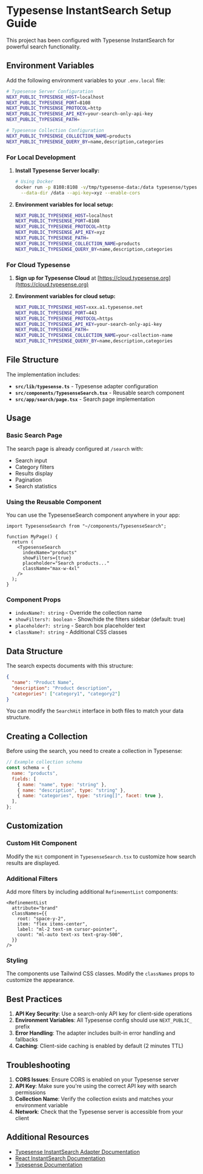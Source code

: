 # Typesense InstantSearch Setup Guide

This project has been configured with Typesense InstantSearch for powerful search functionality.

## Environment Variables

Add the following environment variables to your `.env.local` file:

```bash
# Typesense Server Configuration
NEXT_PUBLIC_TYPESENSE_HOST=localhost
NEXT_PUBLIC_TYPESENSE_PORT=8108
NEXT_PUBLIC_TYPESENSE_PROTOCOL=http
NEXT_PUBLIC_TYPESENSE_API_KEY=your-search-only-api-key
NEXT_PUBLIC_TYPESENSE_PATH=

# Typesense Collection Configuration
NEXT_PUBLIC_TYPESENSE_COLLECTION_NAME=products
NEXT_PUBLIC_TYPESENSE_QUERY_BY=name,description,categories
```

### For Local Development

1. **Install Typesense Server locally:**

   ```bash
   # Using Docker
   docker run -p 8108:8108 -v/tmp/typesense-data:/data typesense/typesense:0.25.2 \
     --data-dir /data --api-key=xyz --enable-cors
   ```

2. **Environment variables for local setup:**
   ```bash
   NEXT_PUBLIC_TYPESENSE_HOST=localhost
   NEXT_PUBLIC_TYPESENSE_PORT=8108
   NEXT_PUBLIC_TYPESENSE_PROTOCOL=http
   NEXT_PUBLIC_TYPESENSE_API_KEY=xyz
   NEXT_PUBLIC_TYPESENSE_PATH=
   NEXT_PUBLIC_TYPESENSE_COLLECTION_NAME=products
   NEXT_PUBLIC_TYPESENSE_QUERY_BY=name,description,categories
   ```

### For Cloud Typesense

1. **Sign up for Typesense Cloud** at [https://cloud.typesense.org](https://cloud.typesense.org)

2. **Environment variables for cloud setup:**
   ```bash
   NEXT_PUBLIC_TYPESENSE_HOST=xxx.a1.typesense.net
   NEXT_PUBLIC_TYPESENSE_PORT=443
   NEXT_PUBLIC_TYPESENSE_PROTOCOL=https
   NEXT_PUBLIC_TYPESENSE_API_KEY=your-search-only-api-key
   NEXT_PUBLIC_TYPESENSE_PATH=
   NEXT_PUBLIC_TYPESENSE_COLLECTION_NAME=your-collection-name
   NEXT_PUBLIC_TYPESENSE_QUERY_BY=name,description,categories
   ```

## File Structure

The implementation includes:

- **`src/lib/typesense.ts`** - Typesense adapter configuration
- **`src/components/TypesenseSearch.tsx`** - Reusable search component
- **`src/app/search/page.tsx`** - Search page implementation

## Usage

### Basic Search Page

The search page is already configured at `/search` with:

- Search input
- Category filters
- Results display
- Pagination
- Search statistics

### Using the Reusable Component

You can use the TypesenseSearch component anywhere in your app:

```tsx
import TypesenseSearch from "~/components/TypesenseSearch";

function MyPage() {
  return (
    <TypesenseSearch
      indexName="products"
      showFilters={true}
      placeholder="Search products..."
      className="max-w-4xl"
    />
  );
}
```

### Component Props

- `indexName?: string` - Override the collection name
- `showFilters?: boolean` - Show/hide the filters sidebar (default: true)
- `placeholder?: string` - Search box placeholder text
- `className?: string` - Additional CSS classes

## Data Structure

The search expects documents with this structure:

```json
{
  "name": "Product Name",
  "description": "Product description",
  "categories": ["category1", "category2"]
}
```

You can modify the `SearchHit` interface in both files to match your data structure.

## Creating a Collection

Before using the search, you need to create a collection in Typesense:

```javascript
// Example collection schema
const schema = {
  name: "products",
  fields: [
    { name: "name", type: "string" },
    { name: "description", type: "string" },
    { name: "categories", type: "string[]", facet: true },
  ],
};
```

## Customization

### Custom Hit Component

Modify the `Hit` component in `TypesenseSearch.tsx` to customize how search results are displayed.

### Additional Filters

Add more filters by including additional `RefinementList` components:

```tsx
<RefinementList
  attribute="brand"
  classNames={{
    root: "space-y-2",
    item: "flex items-center",
    label: "ml-2 text-sm cursor-pointer",
    count: "ml-auto text-xs text-gray-500",
  }}
/>
```

### Styling

The components use Tailwind CSS classes. Modify the `classNames` props to customize the appearance.

## Best Practices

1. **API Key Security**: Use a search-only API key for client-side operations
2. **Environment Variables**: All Typesense config should use `NEXT_PUBLIC_` prefix
3. **Error Handling**: The adapter includes built-in error handling and fallbacks
4. **Caching**: Client-side caching is enabled by default (2 minutes TTL)

## Troubleshooting

1. **CORS Issues**: Ensure CORS is enabled on your Typesense server
2. **API Key**: Make sure you're using the correct API key with search permissions
3. **Collection Name**: Verify the collection exists and matches your environment variable
4. **Network**: Check that the Typesense server is accessible from your client

## Additional Resources

- [Typesense InstantSearch Adapter Documentation](https://github.com/typesense/typesense-instantsearch-adapter)
- [React InstantSearch Documentation](https://www.algolia.com/doc/guides/building-search-ui/what-is-instantsearch/react/)
- [Typesense Documentation](https://typesense.org/docs/)
